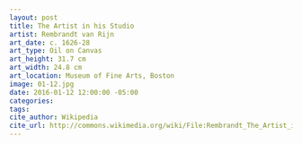 ```yaml
---
layout: post
title: The Artist in his Studio
artist: Rembrandt van Rijn
art_date: c. 1626-28
art_type: Oil on Canvas
art_height: 31.7 cm
art_width: 24.8 cm
art_location: Museum of Fine Arts, Boston
image: 01-12.jpg
date: 2016-01-12 12:00:00 -05:00
categories:
tags:
cite_author: Wikipedia
cite_url: http://commons.wikimedia.org/wiki/File:Rembrandt_The_Artist_in_his_studio.jpg
---
```

